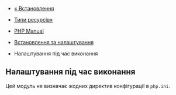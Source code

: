 - [« Встановлення](fdf.installation.md)
- [Типи ресурсів»](fdf.resources.md)

- [PHP Manual](index.md)
- [Встановлення та налаштування](fdf.setup.md)
- Налаштування під час виконання

## Налаштування під час виконання

Цей модуль не визначає жодних директив конфігурації в `php.ini`.
